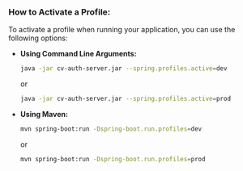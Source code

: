 ### How to Activate a Profile:

To activate a profile when running your application, you can use the following options:

- **Using Command Line Arguments:**

  ```bash
  java -jar cv-auth-server.jar --spring.profiles.active=dev
  ```

  or

  ```bash
  java -jar cv-auth-server.jar --spring.profiles.active=prod
  ```

- **Using Maven:**

  ```bash
  mvn spring-boot:run -Dspring-boot.run.profiles=dev
  ```

  or

  ```bash
  mvn spring-boot:run -Dspring-boot.run.profiles=prod
  ```
